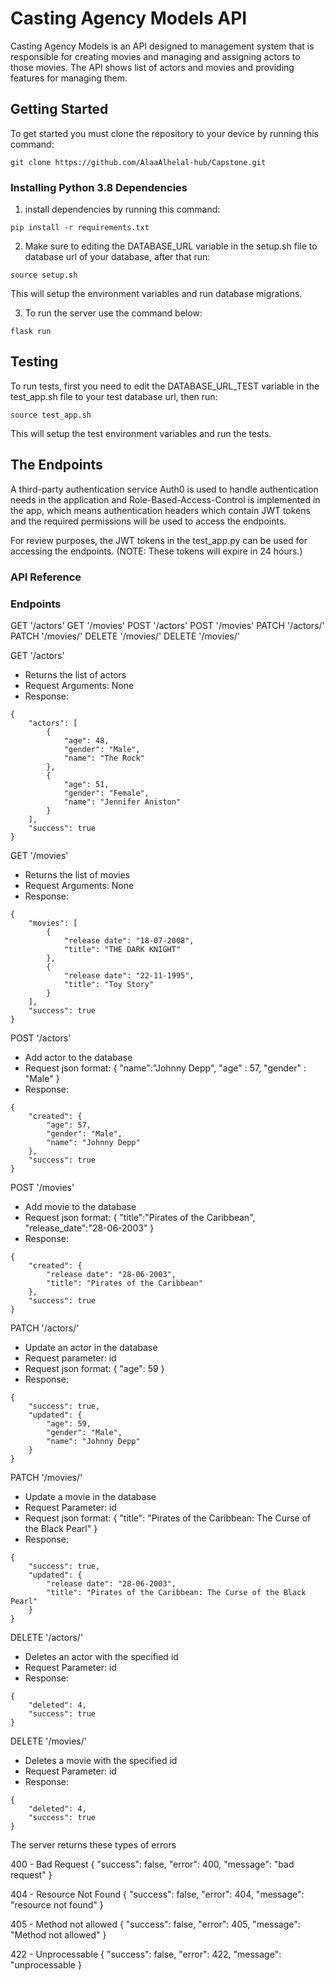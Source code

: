#  Casting Agency Models API

Casting Agency Models is an API designed to management system that is responsible for creating movies and managing and assigning actors to those movies. The API shows list of actors and movies and providing features for managing them.


## Getting Started

To get started you must clone the repository to your device by running this command:
```
git clone https://github.com/AlaaAlhelal-hub/Capstone.git
```

### Installing Python 3.8 Dependencies

1. install dependencies by running this command:
```
pip install -r requirements.txt
```

2. Make sure to editing the DATABASE_URL variable in the setup.sh file to database url of your database, after that run:

```
source setup.sh
```

This will setup the environment variables and run database migrations.


3. To run the server use the command below:
```
flask run
```



## Testing

To run tests, first you need to edit the DATABASE_URL_TEST variable in the test_app.sh file to your test database url, then run:
```
source test_app.sh
```
This will setup the test environment variables and run the tests.




## The Endpoints

A third-party authentication service Auth0 is used to handle authentication needs in the application and Role-Based-Access-Control is implemented in the app, which means authentication headers which contain JWT tokens and the required permissions will be used to access the endpoints.

For review purposes, the JWT tokens in the test_app.py can be used for accessing the endpoints. (NOTE: These tokens will expire in 24 hours.)

### API Reference

### Endpoints

GET '/actors'
GET '/movies'
POST '/actors'
POST '/movies'
PATCH '/actors/<id>'
PATCH '/movies/<id>'
DELETE '/movies/<id>'
DELETE '/movies/<id>'



GET '/actors'
- Returns the list of actors
- Request Arguments: None
- Response:
```
{
    "actors": [
        {
            "age": 48,
            "gender": "Male",
            "name": "The Rock"
        },
        {
            "age": 51,
            "gender": "Female",
            "name": "Jennifer Aniston"
        }
    ],
    "success": true
}
```

GET '/movies'
- Returns the list of movies
- Request Arguments: None
- Response:
```
{
    "movies": [
        {
            "release date": "18-07-2008",
            "title": "THE DARK KNIGHT"
        },
        {
            "release date": "22-11-1995",
            "title": "Toy Story"
        }
    ],
    "success": true
}
```

POST '/actors'
- Add actor to the database
- Request json format:
{
        "name":"Johnny Depp",
        "age" : 57,
        "gender" : "Male"
}
- Response:
```
{
    "created": {
        "age": 57,
        "gender": "Male",
        "name": "Johnny Depp"
    },
    "success": true
}
```

POST '/movies'
- Add movie to the database
- Request json format:
{
    "title":"Pirates of the Caribbean",
    "release_date":"28-06-2003"
}
- Response:
```
{
    "created": {
        "release date": "28-06-2003",
        "title": "Pirates of the Caribbean"
    },
    "success": true
}
```

PATCH '/actors/<id>'
- Update an actor in the database
- Request parameter: id
- Request json format: {
    "age": 59
  }
- Response:
```
{
    "success": true,
    "updated": {
        "age": 59,
        "gender": "Male",
        "name": "Johnny Depp"
    }
}
```

PATCH '/movies/<id>'
- Update a movie in the database
- Request Parameter: id
- Request json format: {
    "title": "Pirates of the Caribbean: The Curse of the Black Pearl"
  }
- Response:
```
{
    "success": true,
    "updated": {
        "release date": "28-06-2003",
        "title": "Pirates of the Caribbean: The Curse of the Black Pearl"
    }
}
```

DELETE '/actors/<id>'
- Deletes an actor with the specified id
- Request Parameter: id
- Response:
```
{
    "deleted": 4,
    "success": true
}
```

DELETE '/movies/<id>'
- Deletes a movie with the specified id
- Request Parameter: id
- Response:
```
{
    "deleted": 4,
    "success": true
}
```


The server returns these types of errors

400 - Bad Request
  {
    "success": false,
    "error": 400,
    "message": "bad request"
  }

404 - Resource Not Found
  {
    "success": false,
    "error": 404,
    "message": "resource not found"
  }

405 - Method not allowed
  {
    "success": false,
    "error": 405,
    "message": "Method not allowed"
  }

422 - Unprocessable
  {
    "success": false,
    "error": 422,
    "message": "unprocessable
  }

